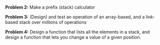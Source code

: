 **Problem 2:** Make a prefix (stack) calculator

**Problem 3:** (Design) and test an operation of an array-based, and a link-based stack over millions of operations

**Problem 4:** Design a function that lists all the elements in a stack, and design a function that lets you change a value of a given position.
